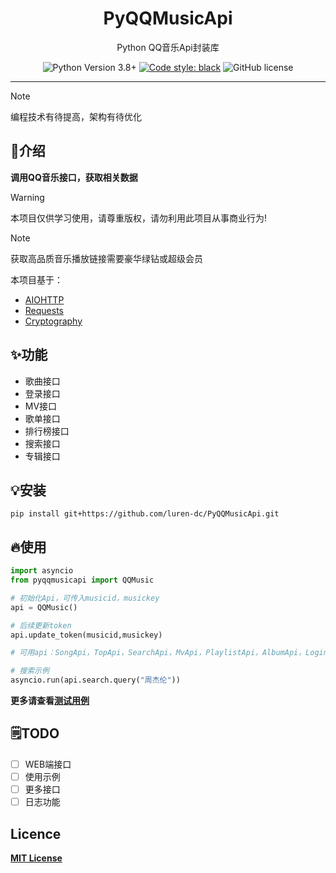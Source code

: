 <div align="center">
    <h1> PyQQMusicApi </h1>
    <p> Python QQ音乐Api封装库 </p>

![Python Version 3.8+](https://img.shields.io/badge/Python-3.8%2B-blue)
[![Code style: black](https://img.shields.io/badge/code%20style-black-000000.svg)](https://github.com/psf/black)
![GitHub license](https://img.shields.io/github/license/luren-dc/PyQQMusicApi)

</div>

---

> [!NOTE]
> 编程技术有待提高，架构有待优化

## 🎊介绍

**调用QQ音乐接口，获取相关数据**

> [!WARNING]
> 本项目仅供学习使用，请尊重版权，请勿利用此项目从事商业行为!

> [!NOTE]
> 获取高品质音乐播放链接需要豪华绿钻或超级会员

本项目基于：

- [AIOHTTP](https://docs.aiohttp.org/)
- [Requests](https://requests.readthedocs.io/)
- [Cryptography](https://cryptography.io/)

## ✨功能

- 歌曲接口
- 登录接口
- MV接口
- 歌单接口
- 排行榜接口
- 搜索接口
- 专辑接口

## 💡安装
```shell
pip install git+https://github.com/luren-dc/PyQQMusicApi.git
```

## 🔥使用

```python
import asyncio
from pyqqmusicapi import QQMusic

# 初始化Api，可传入musicid，musickey
api = QQMusic()

# 后续更新token
api.update_token(musicid,musickey)

# 可用api：SongApi，TopApi，SearchApi，MvApi，PlaylistApi，AlbumApi，LoginApi

# 搜索示例
asyncio.run(api.search.query("周杰伦"))
```

**更多请查看[测试用例](https://github.com/luren-dc/PyQQMusicApi/tree/dev/tests)**

## 🗒️TODO

- [ ] WEB端接口
- [ ] 使用示例
- [ ] 更多接口
- [ ] 日志功能

## Licence

**[MIT License](https://github.com/luren-dc/QQMusicApi/blob/master/LICENSE)**
